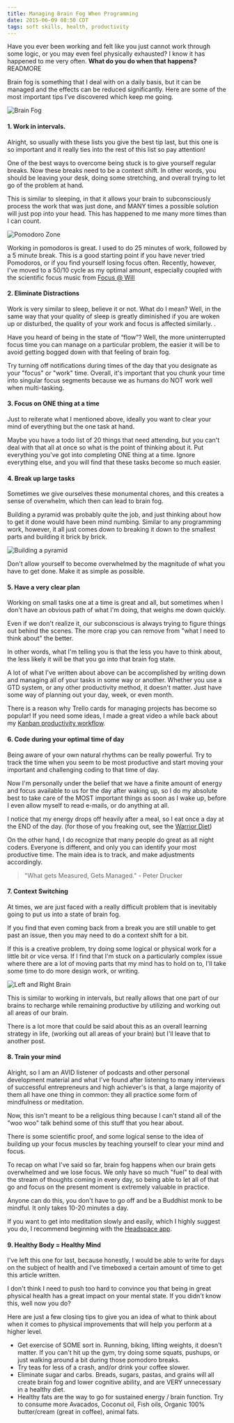```yaml
---
title: Managing Brain Fog When Programming
date: 2015-06-09 08:50 CDT
tags: soft skills, health, productivity
---
```


Have you ever been working and felt like you just cannot work through some logic, or you may even feel physically exhausted? I know it has happened to me very often. **What do you do when that happens?** READMORE

Brain fog is something that I deal with on a daily basis, but it can be managed and the effects can be reduced significantly. Here are some of the most important tips I’ve discovered which keep me going.

![Brain Fog](http://cheeze-blog-images.s3.amazonaws.com/Brain_Fog.png)


#### 1. Work in intervals.

Alright, so usually with these lists you give the best tip last, but this one is so important and it really ties into the rest of this list so pay attention!

One of the best ways to overcome being stuck is to give yourself regular breaks. Now these breaks need to be a context shift. In other words, you should be leaving your desk, doing some stretching, and overall trying to let go of the problem at hand.

 This is similar to sleeping, in that it allows your brain to subconsciously process the work that was just done, and MANY times a possible solution will just pop into your head. This has happened to me many more times than I can count.

![Pomodoro Zone](http://cheeze-blog-images.s3.amazonaws.com/Pomodoro_Zone.png)

Working in pomodoros is great. I used to do 25 minutes of work, followed by a 5 minute break. This is a good starting point if you have never tried Pomodoros, or if you find yourself losing focus often. Recently, however, I've moved to a 50/10 cycle as my optimal amount, especially coupled with the scientific focus music from [Focus @ Will](https://www.focusatwill.com/wp/s/fwf/?rc=7206563)

#### 2. Eliminate Distractions
Work is very similar to sleep, believe it or not. What do I mean? Well, in the same way that your quality of sleep is greatly diminished if you are woken up or disturbed, the quality of your work and focus is affected similarly. .

Have you heard of being in the state of “flow”? Well, the more uninterrupted focus time you can manage on a particular problem, the easier it will be to avoid getting bogged down with that feeling of brain fog.

Try turning off notifications during times of the day that you designate as your "focus" or "work" time. Overall, it's important that you chunk your time into singular focus segments because we as humans do NOT work well when multi-tasking.

#### 3. Focus on ONE thing at a time
Just to reiterate what I mentioned above, ideally you want to clear your mind of everything but the one task at hand.

Maybe you have a todo list of 20 things that need attending, but you can't deal with that all at once so what is the point of thinking about it. Put everything you've got into completing ONE thing at a time. Ignore everything else, and you will find that these tasks become so much easier.

#### 4. Break up large tasks
Sometimes we give ourselves these monumental chores, and this creates a sense of overwhelm, which then can lead to brain fog.

Building a pyramid was probably quite the job, and just thinking about how to get it done would have been mind numbing. Similar to any programming work, however, it all just comes down to breaking it down to the smallest parts and building it brick by brick.

![Building a pyramid](http://cheeze-blog-images.s3.amazonaws.com/Building_a_pyramid.png)

Don't allow yourself to become overwhelmed by the magnitude of what you have to get done. Make it as simple as possible.

#### 5. Have a very clear plan
Working on small tasks one at a time is great and all, but sometimes when I don't have an obvious path of what I'm doing, that weighs me down quickly.

Even if we don't realize it, our subconscious is always trying to figure things out behind the scenes. The more crap you can remove from "what I need to think about" the better.

In other words, what I'm telling you is that the less you have to think about, the less likely it will be that you go into that brain fog state.

A lot of what I've written about above can be accomplished by writing down and managing all of your tasks in some way or another. Whether you use a GTD system, or any other productivity method, it doesn't matter. Just have some way of planning out your day, week, or even month.

There is a reason why Trello cards for managing projects has become so popular! If you need some ideas, I made a great video a while back about my [Kanban productivity workflow](../04/my-kanban-productivity-workflow.html).

#### 6. Code during your optimal time of day
Being aware of your own natural rhythms can be really powerful. Try to track the time when you seem to be most productive and start moving your important and challenging coding to that time of day.

Now I'm personally under the belief that we have a finite amount of energy and focus available to us for the day after waking up, so I do my absolute best to take care of the MOST important things as soon as I wake up, before I even allow myself to read e-mails, or do anything at all.

I notice that my energy drops off heavily after a meal, so I eat once a day at the END of the day. (for those of you freaking out, see the [Warrior Diet](http://www.warriordiet.com/))

On the other hand, I do recognize that many people do great as all night coders. Everyone is different, and only you can identify your most productive time. The main idea is to track, and make adjustments accordingly.
> "What gets Measured, Gets Managed." - Peter Drucker

#### 7. Context Switching
At times, we are just faced with a really difficult problem that is inevitably going to put us into a state of brain fog.

If you find that even coming back from a break you are still unable to get past an issue, then you may need to do a context shift for a bit.

If this is a creative problem, try doing some logical or physical work for a little bit or vice versa. If I find that I'm stuck on a particularly complex issue where there are a lot of moving parts that my mind has to hold on to, I'll take some time to do more design work, or writing.

![Left and Right Brain](http://cheeze-blog-images.s3.amazonaws.com/Sides_of_brain.png)

This is similar to working in intervals, but really allows that one part of our brains to recharge while remaining productive by utilizing and working out all areas of our brain.

There is a lot more that could be said about this as an overall learning strategy in life, (working out all areas of your brain) but I'll leave that to another post.

#### 8. Train your mind
Alright, so I am an AVID listener of podcasts and other personal development material and what I've found after listening to many interviews of successful entrepreneurs and high achiever's is that, a large majority of them all have one thing in common: they all practice some form of mindfulness or meditation.

Now, this isn't meant to be a religious thing because I can't stand all of the "woo woo" talk behind some of this stuff that you hear about.

There is some scientific proof, and some logical sense to the idea of building up your focus muscles by teaching yourself to clear your mind and focus.

To recap on what I've said so far, brain fog happens when our brain gets overwhelmed and we lose focus. We only have so much "fuel" to deal with the stream of thoughts coming in every day, so being able to let all of that go and focus on the present moment is extremely valuable in practice.

Anyone can do this, you don't have to go off and be a Buddhist monk to be mindful. It only takes 10-20 minutes a day.

If you want to get into meditation slowly and easily, which I highly suggest you do, I recommend beginning with the [Headspace app](http://www.headspace.com).

#### 9. Healthy Body = Healthy Mind
I've left this one for last, because honestly, I would be able to write for days on the subject of health and I've timeboxed a certain amount of time to get this article written.

I don't think I need to push too hard to convince you that being in great physical health has a great impact on your mental state. If you didn't know this, well now you do?

Here are just a few closing tips to give you an idea of what to think about when it comes to physical improvements that will help you perform at a higher level.

- Get exercise of SOME sort in. Running, biking, lifting weights, it doesn't matter. If you can't hit up the gym, try doing some squats, pushups, or just walking around a bit during those pomodoro breaks.
- Try teas for less of a crash, and/or drink your coffee slower.
- Eliminate sugar and carbs. Breads, sugars, pastas, and grains will all create brain fog and lower cognitive ability, and are VERY unnecessary in a healthy diet.
- Healthy fats are the way to go for sustained energy / brain function. Try to consume more Avacados, Coconut oil, Fish oils, Organic 100% butter/cream (great in coffee), animal fats.



